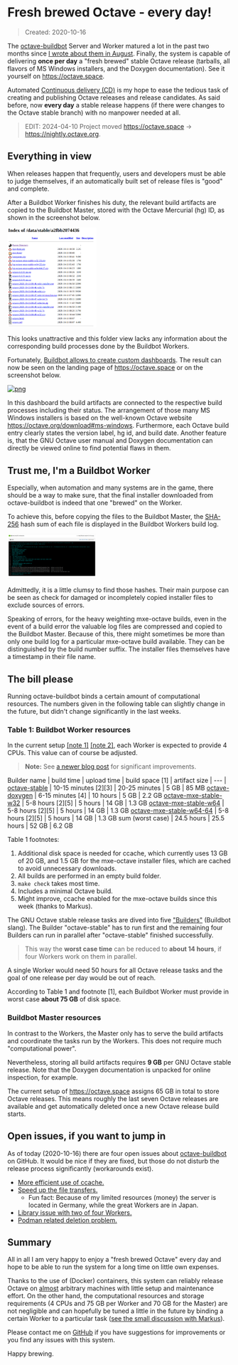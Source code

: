 # Fresh brewed Octave - every day!

> Created: 2020-10-16

The [octave-buildbot](https://github.com/gnu-octave/octave-buildbot/)
Server and Worker matured a lot in the past two months since
[I wrote about them in August](../../../2020/08/17/octave-buildbot.md).
Finally, the system is capable of delivering **once per day** a "fresh brewed"
stable Octave release (tarballs, all flavors of MS Windows installers, and the
Doxygen documentation).  See it yourself on <https://octave.space>.

Automated
[Continuous delivery (CD)](https://en.wikipedia.org/wiki/Continuous_delivery)
is my hope to ease the tedious task of creating and publishing Octave releases
and release candidates.  As said before, now **every day** a stable release
happens (if there were changes to the Octave stable branch) with no manpower
needed at all.

> EDIT: 2024-04-10 Project moved <https://octave.space> &rarr; <https://nightly.octave.org>.


## Everything in view

When releases happen that frequently, users and developers must be able to
judge themselves, if an automatically built set of release files is
"good" and complete.

After a Buildbot Worker finishes his duty, the relevant build artifacts are
copied to the Buildbot Master, stored with the Octave Mercurial (hg) ID,
as shown in the screenshot below.

<a href="./buildbot_octave_space_folder.png">
  <img src="./buildbot_octave_space_folder.png"
       alt="png" width="200">
</a>

This looks unattractive and this folder view lacks any information about
the corresponding build processes done by the Buildbot Workers.

Fortunately,
[Buildbot allows to create custom dashboards](https://docs.buildbot.net/latest/manual/customization.html#writing-dashboards-with-flask-or-bottle).
The result can now be seen on the landing page of <https://octave.space>
or on the screenshot below.

<a href="./buildbot_octave_space.png">
  <img src="./buildbot_octave_space.png"
       alt="png" width="200">
</a>

In this dashboard the build artifacts are connected to the respective
build processes including their status.
The arrangement of those many MS Windows installers is based on the
well-known Octave website <https://octave.org/download#ms-windows>.
Furthermore,
each Octave build entry clearly states the version label, hg id, and build date.
Another feature is,
that the GNU Octave user manual and Doxygen documentation
can directly be viewed online to find potential flaws in them.


## Trust me, I'm a Buildbot Worker

Especially, when automation and many systems are in the game,
there should be a way to make sure, that the final installer downloaded from
octave-buildbot is indeed that one "brewed" on the Worker.

To achieve this, before copying the files to the Buildbot Master,
the [SHA-256](https://en.wikipedia.org/wiki/SHA-2) hash sum of each file
is displayed in the Buildbot Workers build log.

<a href="./buildbot_octave_space_sha256.png">
  <img src="./buildbot_octave_space_sha256.png"
       alt="png" width="200">
</a>

Admittedly, it is a little clumsy to find those hashes.
Their main purpose can be seen as check for damaged
or incompletely copied installer files to exclude sources of errors.

Speaking of errors,
for the heavy weighting mxe-octave builds,
even in the event of a build error the valuable log files are compressed
and copied to the Buildbot Master.
Because of this, there might sometimes be more than only one build log
for a particular mxe-octave build available.
They can be distinguished by the build number suffix.
The installer files themselves have a timestamp in their file name.


## The bill please

Running octave-buildbot binds a certain amount of computational resources.
The numbers given in the following table can slightly change in the future,
but didn't change significantly in the last weeks.

### Table 1: Buildbot Worker resources

In the current setup
[[note 1]](https://github.com/gnu-octave/octave-buildbot/blob/41f6c1dfbec1d2511c99ca7a889f647b60d4391a/master/defaults/master.cfg#L190)
[[note 2]](https://github.com/gnu-octave/octave-buildbot/blob/41f6c1dfbec1d2511c99ca7a889f647b60d4391a/master/defaults/master.cfg#L351),
each Worker is expected to provide 4 CPUs.
This value can of course be adjusted.

> **Note:** See
> [a newer blog post](../../../2020/11/08/octave-buildbot-boosted.md)
> for significant improvements.

Builder name | build time | upload time | build space [1] | artifact size
| --- |
[octave-stable](https://buildbot.octave.space/#/builders/5)            | 10-15 minutes [2][3] | 20-25 minutes |  5 GB |  85 MB
[octave-doxygen](https://buildbot.octave.space/#/builders/3)           |  6-15 minutes [4]    | 10   hours    |  5 GB | 2.2 GB
[octave-mxe-stable-w32](https://buildbot.octave.space/#/builders/1)    |  5-8  hours   [2][5] |  5   hours    | 14 GB | 1.3 GB
[octave-mxe-stable-w64](https://buildbot.octave.space/#/builders/2)    |  5-8  hours   [2][5] |  5   hours    | 14 GB | 1.3 GB
[octave-mxe-stable-w64-64](https://buildbot.octave.space/#/builders/4) |  5-8  hours   [2][5] |  5   hours    | 14 GB | 1.3 GB
sum (worst case)                                                       |  24.5 hours          | 25.5 hours    | 52 GB | 6.2 GB

Table 1 footnotes:
1. Additional disk space is needed for ccache,
   which currently uses 13 GB of 20 GB,
   and 1.5 GB for the mxe-octave installer files, which are cached to avoid
   unnecessary downloads.
2. All builds are performed in an empty build folder.
3. `make check` takes most time.
4. Includes a minimal Octave build.
5. Might improve, ccache enabled for the mxe-octave builds since this week
   (thanks to Markus).


The GNU Octave stable release tasks are dived into five
["Builders"](https://docs.buildbot.net/latest/manual/concepts.html)
(Buildbot slang).
The Builder "octave-stable" has to run first and the remaining four Builders
can run in parallel after "octave-stable" finished successfully.

> This way the **worst case time** can be reduced to **about 14 hours**,
> if four Workers work on them in parallel.

A single Worker would need 50 hours for all Octave release tasks
and the goal of one release per day would be out of reach.

According to Table 1 and footnote [1],
each Buildbot Worker must provide in worst case **about 75 GB** of disk space.

### Buildbot Master resources

In contrast to the Workers, the Master only has to serve the build artifacts
and coordinate the tasks run by the Workers.
This does not require much "computational power".

Nevertheless,
storing all build artifacts requires **9 GB** per GNU Octave stable release.
Note that the Doxygen documentation is unpacked for online inspection,
for example.

The current setup of <https://octave.space> assigns 65 GB in total to store
Octave releases.
This means roughly the last seven Octave releases are available
and get automatically deleted once a new Octave release build starts.

## Open issues, if you want to jump in

As of today (2020-10-16) there are four open issues about
[octave-buildbot](https://github.com/gnu-octave/octave-buildbot/)
on GitHub.
It would be nice if they are fixed,
but those do not disturb the release process significantly (workarounds exist).

- [More efficient use of ccache.](https://github.com/gnu-octave/octave-buildbot/issues/2)
- [Speed up the file transfers.](https://github.com/gnu-octave/octave-buildbot/issues/5)
  - Fun fact: Because of my limited resources (money)
    the server is located in Germany, while the great Workers are in Japan.
- [Library issue with two of four Workers.](https://github.com/gnu-octave/octave-buildbot/issues/6)
- [Podman related deletion problem.](https://github.com/gnu-octave/octave-buildbot/issues/7)


## Summary

All in all I am very happy to enjoy a "fresh brewed Octave" every day
and hope to be able to run the system for a long time on little own expenses.

Thanks to the use of (Docker) containers,
this system can reliably release Octave on
[almost](https://github.com/gnu-octave/octave-buildbot/issues/6)
arbitrary machines with little setup and maintenance effort.
On the other hand, the computational resources and storage requirements
(4 CPUs and 75 GB per Worker and 70 GB for the Master) are not negligible
and can hopefully be tuned a little in the future by binding a certain
Worker to a particular task
([see the small discussion with Markus](https://github.com/gnu-octave/octave-buildbot/issues/2#issuecomment-708592746)).

Please contact me on [GitHub](https://github.com/gnu-octave/octave-buildbot/)
if you have suggestions for improvements
or you find any issues with this system.

Happy brewing.
